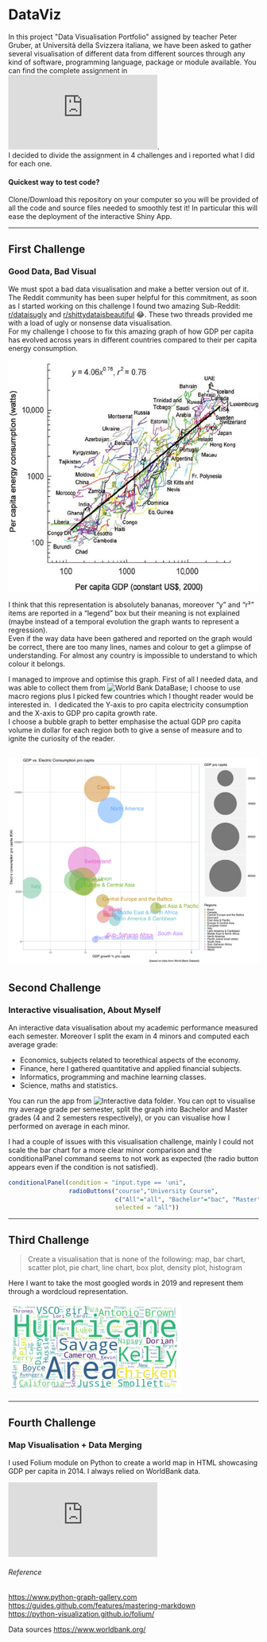 # DataViz

In this project "Data Visualisation Portfolio" assigned by teacher Peter Gruber, at Università
della Svizzera italiana, we have been asked to gather several visualisation of different
data from different sources through any kind of software, programming language, package or module available. You can find the complete assignment in ![DataViz_quest.pdf](https://github.com/BG4Finance/DataViz/blob/master/dataviz_quest.pdf).  
I decided to divide the assignment in 4 challenges and i reported what I did for each one.

#### Quickest way to test code?
Clone/Download this repository on your computer so you will be provided of all the code and source files needed to smoothly test it! In particular this will ease the deployment of the interactive Shiny App.


----

## First Challenge
### Good Data, Bad Visual
We must spot a bad data visualisation and make a better version out of it. The Reddit community has been super helpful for this commitment, as soon as I started working on this challenge I found two amazing Sub-Reddit:
[r/dataisugly](https://www.reddit.com/r/dataisugly/) and [r/shittydataisbeautiful](https://www.reddit.com/r/shittydataisbeautiful/) :joy:. These two threads provided me with a load of ugly or nonsense data visualisation.  
For my challenge I choose to fix this amazing graph of how GDP per capita has evolved across years in different countries compared to their per capita energy consumption.

![Image of BadGraph](https://github.com/BG4Finance/DataViz/blob/master/GDP%25%20vs.%20Consumption/BAD%20GRAPH.png?raw=true)

I think that this representation is absolutely bananas, moreover “y” and “r²” items are reported in a “legend” box but their meaning is not explained (maybe instead of a temporal evolution the graph wants to represent a regression).  
Even if the way data have been gathered and reported on the graph would be correct, there are too many lines, names and colour to get a glimpse of understanding. For almost any country is impossible to understand to which colour it belongs.  


I managed to improve and optimise this graph. First of all I needed data, and was able to collect them from ![World Bank DataBase](https://databank.worldbank.org/indicator/NY.GDP.MKTP.KD.ZG/1ff4a498/Popular-Indicators); I choose to use macro regions plus I picked few countries which I thought reader would be interested in.  I dedicated the Y-axis to pro capita electricity consumption and the X-axis to GDP pro capita growth rate.  
I choose a bubble graph to better emphasise the actual GDP pro capita volume in dollar for each region both to give a sense of measure and to ignite the curiosity of the reader.

![Image of GoodGraph](https://github.com/BG4Finance/DataViz/blob/master/GDP%25%20vs.%20Consumption/FinalPlot.png?raw=true)
----

## Second Challenge
### Interactive visualisation, About Myself
An interactive data visualisation about my academic performance measured each semester. Moreover I split the exam in 4 minors and computed each average grade:  
* Economics, subjects related to teorethical aspects of the economy.   
* Finance, here I gathered quantitative and applied financial subjects.  
* Informatics, programming and machine learning classes.  
* Science, maths and statistics.  


You can run the app from ![Interactive data folder](https://github.com/BG4Finance/DataViz/).  You can opt to visualise my average grade per semester, split the graph into Bachelor and Master grades (4 and 2 semesters respectively), or you can visualise how I performed on average in each minor.


I had a couple of issues with this visualisation challenge, mainly I could not scale the bar chart for a more clear minor comparison and the conditionalPanel command seems to not work as expected (the radio button appears even if the condition is not satisfied).
```r
conditionalPanel(condition = "input.type == 'uni",
                 radioButtons("course","University Course",
                              c("All"="all", "Bachelor"="bac", "Master"="msc"),
                              selected = "all"))
```
----

## Third Challenge
> Create a visualisation that is none of the following:
> map, bar chart, scatter plot, pie chart, line chart,
> box plot, density plot, histogram


Here I want to take the most googled words in 2019 and represent them through a wordcloud representation.


![WorldCloud Google Search](https://raw.githubusercontent.com/BG4Finance/DataViz/master/WordCloud/Wordcloud.png)


----

## Fourth Challenge
### Map Visualisation + Data Merging
I used Folium module on Python to create a world map in HTML showcasing GDP per capita in 2014. I always relied on WorldBank data.


![World Map](https://bg4finance.github.io/DataViz/World_GDP.html)




###### Reference
https://www.python-graph-gallery.com  
https://guides.github.com/features/mastering-markdown  
https://python-visualization.github.io/folium/  




Data sources
https://www.worldbank.org/
